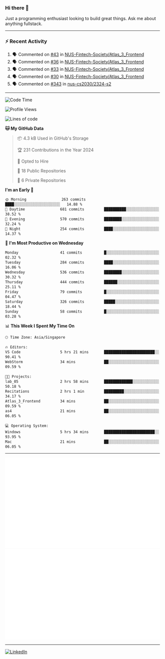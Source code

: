 ### Hi there 👋

<!--
**gnimnix/gnimnix** is a ✨ _special_ ✨ repository because its `README.md` (this file) appears on your GitHub profile.

Here are some ideas to get you started:

- 🔭 I’m currently working on ...
- 🌱 I’m currently learning ...
- 👯 I’m looking to collaborate on ...
- 🤔 I’m looking for help with ...
- 💬 Ask me about ...
- 📫 How to reach me: ...
- 😄 Pronouns: ...
- ⚡ Fun fact: ...
-->

Just a programming enthusiast looking to build great things. Ask me about anything fullstack.

---


### :zap: Recent Activity

<!--START_SECTION:activity-->
1. 🗣 Commented on [#43](https://github.com/NUS-Fintech-Society/Atlas_3_Frontend/pull/43#issuecomment-2018467488) in [NUS-Fintech-Society/Atlas_3_Frontend](https://github.com/NUS-Fintech-Society/Atlas_3_Frontend)
2. 🗣 Commented on [#36](https://github.com/NUS-Fintech-Society/Atlas_3_Frontend/pull/36#issuecomment-2018465062) in [NUS-Fintech-Society/Atlas_3_Frontend](https://github.com/NUS-Fintech-Society/Atlas_3_Frontend)
3. 🗣 Commented on [#33](https://github.com/NUS-Fintech-Society/Atlas_3_Frontend/pull/33#issuecomment-2018462719) in [NUS-Fintech-Society/Atlas_3_Frontend](https://github.com/NUS-Fintech-Society/Atlas_3_Frontend)
4. 🗣 Commented on [#30](https://github.com/NUS-Fintech-Society/Atlas_3_Frontend/pull/30#issuecomment-2018460137) in [NUS-Fintech-Society/Atlas_3_Frontend](https://github.com/NUS-Fintech-Society/Atlas_3_Frontend)
5. 🗣 Commented on [#343](https://github.com/nus-cs2030/2324-s2/issues/343#issuecomment-2017735249) in [nus-cs2030/2324-s2](https://github.com/nus-cs2030/2324-s2)
<!--END_SECTION:activity-->

---

<!--START_SECTION:waka-->
![Code Time](http://img.shields.io/badge/Code%20Time-16%20hrs%2057%20mins-blue)

![Profile Views](http://img.shields.io/badge/Profile%20Views-300-blue)

![Lines of code](https://img.shields.io/badge/From%20Hello%20World%20I%27ve%20Written-299.7%20thousand%20lines%20of%20code-blue)

**🐱 My GitHub Data** 

> 📦 4.3 kB Used in GitHub's Storage 
 > 
> 🏆 231 Contributions in the Year 2024
 > 
> 💼 Opted to Hire
 > 
> 📜 18 Public Repositories 
 > 
> 🔑 6 Private Repositories 
 > 
**I'm an Early 🐤** 

```text
🌞 Morning                263 commits         ████░░░░░░░░░░░░░░░░░░░░░   14.88 % 
🌆 Daytime                681 commits         ██████████░░░░░░░░░░░░░░░   38.52 % 
🌃 Evening                570 commits         ████████░░░░░░░░░░░░░░░░░   32.24 % 
🌙 Night                  254 commits         ████░░░░░░░░░░░░░░░░░░░░░   14.37 % 
```
📅 **I'm Most Productive on Wednesday** 

```text
Monday                   41 commits          █░░░░░░░░░░░░░░░░░░░░░░░░   02.32 % 
Tuesday                  284 commits         ████░░░░░░░░░░░░░░░░░░░░░   16.06 % 
Wednesday                536 commits         ████████░░░░░░░░░░░░░░░░░   30.32 % 
Thursday                 444 commits         ██████░░░░░░░░░░░░░░░░░░░   25.11 % 
Friday                   79 commits          █░░░░░░░░░░░░░░░░░░░░░░░░   04.47 % 
Saturday                 326 commits         █████░░░░░░░░░░░░░░░░░░░░   18.44 % 
Sunday                   58 commits          █░░░░░░░░░░░░░░░░░░░░░░░░   03.28 % 
```


📊 **This Week I Spent My Time On** 

```text
🕑︎ Time Zone: Asia/Singapore

🔥 Editors: 
VS Code                  5 hrs 21 mins       ███████████████████████░░   90.41 % 
WebStorm                 34 mins             ██░░░░░░░░░░░░░░░░░░░░░░░   09.59 % 

🐱‍💻 Projects: 
lab_05                   2 hrs 58 mins       █████████████░░░░░░░░░░░░   50.18 % 
Recitations              2 hrs 1 min         █████████░░░░░░░░░░░░░░░░   34.17 % 
Atlas_3_Frontend         34 mins             ██░░░░░░░░░░░░░░░░░░░░░░░   09.59 % 
as4                      21 mins             ██░░░░░░░░░░░░░░░░░░░░░░░   06.05 % 

💻 Operating System: 
Windows                  5 hrs 34 mins       ███████████████████████░░   93.95 % 
Mac                      21 mins             ██░░░░░░░░░░░░░░░░░░░░░░░   06.05 % 
```


<!--END_SECTION:waka-->

---

<img src="https://github.com/gnimnix/github-stats-transparent/blob/output/generated/overview.svg" /><img src="https://github.com/gnimnix/github-stats-transparent/blob/output/generated/languages.svg" />


---

<a href="https://www.linkedin.com/in/xmluu/" target="_blank"><img src="https://img.shields.io/badge/LinkedIn-%230077B5.svg?&style=flat-square&logo=linkedin&logoColor=white" alt="LinkedIn"></a>
